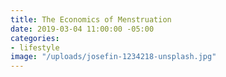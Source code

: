 ```yaml
---
title: The Economics of Menstruation
date: 2019-03-04 11:00:00 -05:00
categories:
- lifestyle
image: "/uploads/josefin-1234218-unsplash.jpg"
---
```


